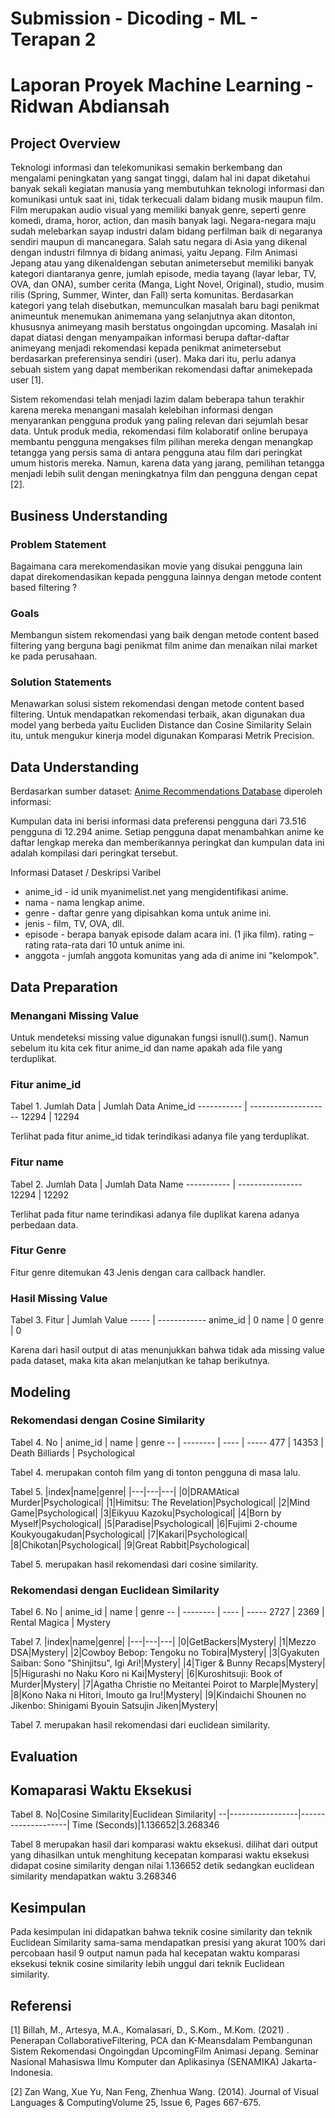 # Submission - Dicoding - ML - Terapan 2

# Laporan Proyek Machine Learning - Ridwan Abdiansah

## Project Overview
Teknologi informasi dan telekomunikasi semakin berkembang dan mengalami peningkatan yang sangat tinggi, dalam  hal  ini  dapat  diketahui  banyak  sekali  kegiatan  manusia  yang  membutuhkan  teknologi  informasi  dan komunikasi untuk saat ini, tidak terkecuali dalam bidang musik maupun film. Film merupakan audio visual yang memiliki banyak genre, seperti genre komedi, drama, horor, action, dan masih banyak lagi. Negara-negara maju sudah melebarkan sayap industri dalam bidang perfilman baik di negaranya sendiri maupun di mancanegara. Salah satu negara di Asia yang dikenal dengan industri filmnya di bidang animasi, yaitu Jepang. Film  Animasi  Jepang  atau  yang  dikenaldengan  sebutan animetersebut  memiliki  banyak  kategori  diantaranya genre,  jumlah  episode,  media  tayang  (layar  lebar,  TV,  OVA,  dan  ONA),  sumber  cerita  (Manga,  Light  Novel, Original), studio, musim rilis (Spring, Summer, Winter, dan Fall) serta komunitas. Berdasarkan   kategori   yang   telah   disebutkan,   memunculkan   masalah baru   bagi   penikmat animeuntuk menemukan animemana  yang  selanjutnya  akan  ditonton,  khususnya animeyang  masih  berstatus ongoingdan upcoming. Masalah ini dapat diatasi dengan menyampaikan informasi berupa daftar-daftar animeyang menjadi rekomendasi  kepada  penikmat animetersebut  berdasarkan  preferensinya  sendiri  (user).  Maka  dari  itu,  perlu adanya sebuah sistem yang dapat memberikan rekomendasi daftar animekepada user [1].

Sistem rekomendasi telah menjadi lazim dalam beberapa tahun terakhir karena mereka menangani masalah kelebihan informasi dengan menyarankan pengguna produk yang paling relevan dari sejumlah besar data. Untuk produk media, rekomendasi film kolaboratif online berupaya membantu pengguna mengakses film pilihan mereka dengan menangkap tetangga yang persis sama di antara pengguna atau film dari peringkat umum historis mereka. Namun, karena data yang jarang, pemilihan tetangga menjadi lebih sulit dengan meningkatnya film dan pengguna dengan cepat [2].

## Business Understanding

### Problem Statement

Bagaimana cara merekomendasikan movie yang disukai pengguna lain dapat direkomendasikan kepada pengguna lainnya dengan metode content based filtering ?

### Goals

Membangun sistem rekomendasi yang baik dengan metode content based filtering yang berguna bagi penikmat film anime dan menaikan nilai market ke pada perusahaan.

### Solution Statements

Menawarkan solusi sistem rekomendasi dengan metode content based filtering. Untuk mendapatkan rekomendasi terbaik, akan digunakan dua model yang berbeda yaitu Eucliden Distance dan Cosine Similarity  Selain itu, untuk mengukur kinerja model digunakan Komparasi Metrik Precision.

## Data Understanding

Berdasarkan sumber dataset: [Anime Recommendations Database](https://www.kaggle.com/datasets/CooperUnion/anime-recommendations-database) diperoleh informasi:

Kumpulan data ini berisi informasi data preferensi pengguna dari 73.516 pengguna di 12.294 anime. Setiap pengguna dapat menambahkan anime ke daftar lengkap mereka dan memberikannya peringkat dan kumpulan data ini adalah kompilasi dari peringkat tersebut. 

Informasi Dataset / Deskripsi Varibel

* anime_id - id unik myanimelist.net yang mengidentifikasi anime.
* nama - nama lengkap anime.
* genre - daftar genre yang dipisahkan koma untuk anime ini.
* jenis - film, TV, OVA, dll.
* episode - berapa banyak episode dalam acara ini. (1 jika film). rating – rating rata-rata dari 10 untuk anime ini.
* anggota - jumlah anggota komunitas yang ada di anime ini "kelompok".

## Data Preparation

### Menangani Missing Value

Untuk mendeteksi missing value digunakan fungsi isnull().sum(). Namun sebelum itu kita cek fitur anime_id dan name apakah ada file yang terduplikat.

### Fitur anime_id
Tabel 1.
Jumlah Data | Jumlah Data Anime_id
----------- | --------------------
12294 | 12294

Terlihat pada fitur anime_id tidak terindikasi adanya file yang terduplikat.

### Fitur name
Tabel 2.
Jumlah Data | Jumlah Data Name
----------- | ----------------
12294 | 12292

Terlihat pada fitur name terindikasi adanya file duplikat karena adanya perbedaan data.

### Fitur Genre

Fitur genre ditemukan 43 Jenis dengan cara callback handler.

### Hasil Missing Value 

Tabel 3.
Fitur | Jumlah Value
----- | ------------
anime_id | 0
name | 0
genre | 0

Karena dari hasil output di atas menunjukkan bahwa tidak ada missing value pada dataset, maka kita akan melanjutkan ke tahap berikutnya.

## Modeling

### Rekomendasi dengan Cosine Similarity

Tabel 4.
No | anime_id | name | genre
-- | -------- | ---- | -----
477 | 14353 | Death Billiards | Psychological

Tabel 4. merupakan contoh film yang di tonton pengguna di masa lalu.

Tabel 5.
|index|name|genre|
|---|---|---|
|0|DRAMAtical Murder|Psychological|
|1|Himitsu: The Revelation|Psychological|
|2|Mind Game|Psychological|
|3|Eikyuu Kazoku|Psychological|
|4|Born by Myself|Psychological|
|5|Paradise|Psychological|
|6|Fujimi 2-choume Koukyougakudan|Psychological|
|7|Kakari|Psychological|
|8|Chikotan|Psychological|
|9|Great Rabbit|Psychological|

Tabel 5. merupakan hasil rekomendasi dari cosine similarity.

### Rekomendasi dengan Euclidean Similarity

Tabel 6.
No | anime_id | name | genre
-- | -------- | ---- | -----
2727 | 2369 | Rental Magica | Mystery

Tabel 7.
|index|name|genre|
|---|---|---|
|0|GetBackers|Mystery|
|1|Mezzo DSA|Mystery|
|2|Cowboy Bebop: Tengoku no Tobira|Mystery|
|3|Gyakuten Saiban: Sono &quot;Shinjitsu&quot;, Igi Ari\!|Mystery|
|4|Tiger &amp; Bunny Recaps|Mystery|
|5|Higurashi no Naku Koro ni Kai|Mystery|
|6|Kuroshitsuji: Book of Murder|Mystery|
|7|Agatha Christie no Meitantei Poirot to Marple|Mystery|
|8|Kono Naka ni Hitori, Imouto ga Iru\!|Mystery|
|9|Kindaichi Shounen no Jikenbo: Shinigami Byouin Satsujin Jiken|Mystery|

Tabel 7. merupakan hasil rekomendasi dari euclidean similarity.

## Evaluation

## Komaparasi  Waktu Eksekusi
Tabel 8.
No|Cosine Similarity|Euclidean Similarity|
--|-----------------|--------------------|
Time (Seconds)|1.136652|3.268346

Tabel 8 merupakan hasil dari komparasi waktu eksekusi. dilihat dari output yang dihasilkan untuk menghitung kecepatan komparasi waktu eksekusi didapat cosine similarity dengan nilai 1.136652 detik sedangkan euclidean similarity mendapatkan waktu 3.268346

## Kesimpulan

Pada kesimpulan ini didapatkan bahwa teknik cosine similarity dan teknik Euclidean Similarity sama-sama mendapatkan presisi yang akurat 100% dari percobaan hasil 9 output namun pada hal kecepatan waktu komparasi eksekusi teknik cosine similarity lebih unggul dari teknik Euclidean similarity.

## Referensi

[1] Billah, M., Artesya, M.A., Komalasari, D., S.Kom., M.Kom. (2021) . Penerapan CollaborativeFiltering, PCA dan K-Meansdalam Pembangunan Sistem Rekomendasi Ongoingdan UpcomingFilm Animasi Jepang. Seminar Nasional Mahasiswa Ilmu Komputer dan Aplikasinya (SENAMIKA) Jakarta-Indonesia.

[2] Zan Wang, Xue Yu, Nan Feng, Zhenhua Wang. (2014). Journal of Visual Languages & ComputingVolume 25, Issue 6, Pages 667-675. 
